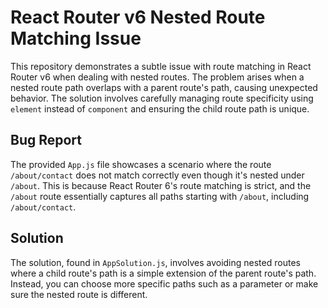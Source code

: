 # React Router v6 Nested Route Matching Issue

This repository demonstrates a subtle issue with route matching in React Router v6 when dealing with nested routes.  The problem arises when a nested route path overlaps with a parent route's path, causing unexpected behavior.  The solution involves carefully managing route specificity using `element` instead of `component` and ensuring the child route path is unique.

## Bug Report

The provided `App.js` file showcases a scenario where the route `/about/contact` does not match correctly even though it's nested under `/about`. This is because React Router 6's route matching is strict, and the `/about` route essentially captures all paths starting with `/about`, including `/about/contact`. 

## Solution

The solution, found in `AppSolution.js`, involves avoiding nested routes where a child route's path is a simple extension of the parent route's path. Instead, you can choose more specific paths such as a parameter or make sure the nested route is different.